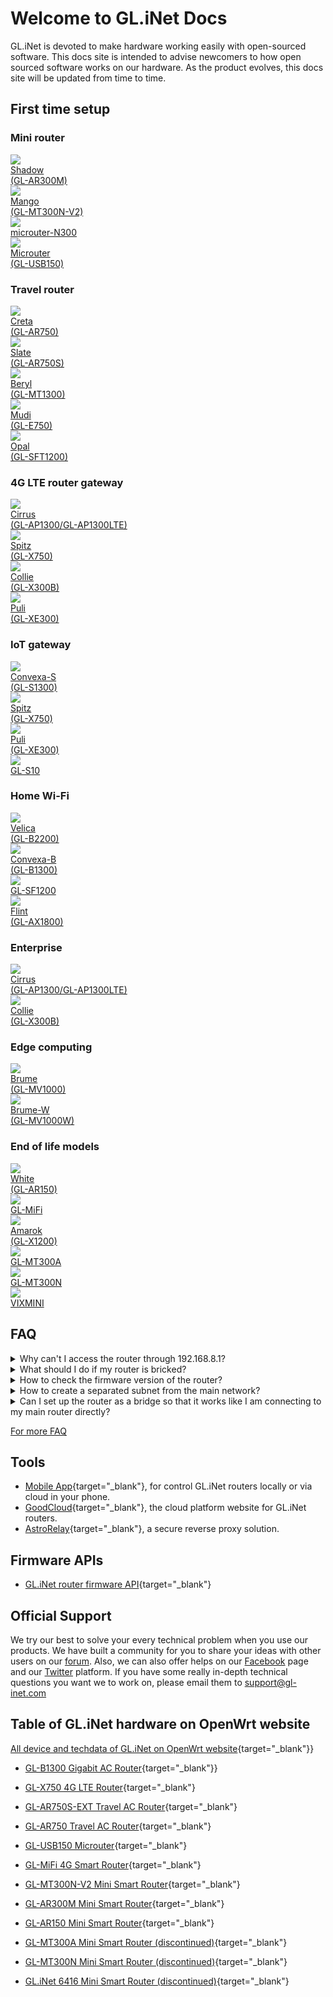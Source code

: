 # Welcome to GL.iNet Docs

GL.iNet is devoted to make hardware working easily with open-sourced software. This docs site is intended to advise newcomers to how open sourced software works on our hardware. As the product evolves, this docs site will be updated from time to time.

## First time setup

### Mini router

<div class="gl-product-row">
  <div class="gl-product-row-box">
    <div class="gl-product-card">
      <a href="setup/mini_router/first_time_setup/">
        <img src="https://static.gl-inet.com/www/images/products/general/product-list/product-list_ar300m.jpg" >
        <div class="gl-product-model">Shadow</div>
        <div class="gl-product-model">(GL-AR300M)</div>
      </a>
    </div>
    <div class="gl-product-card">
      <a href="setup/mini_router/first_time_setup/">
        <img src="https://static.gl-inet.com/www/images/products/general/product-list/product-list_mt300n-v2.jpg" >
        <div class="gl-product-model">Mango</div>
        <div class="gl-product-model">(GL-MT300N-V2)</div>
      </a>
    </div>
    <div class="gl-product-card">
      <a href="setup/microuter-n300/first_time_setup/">
        <img src="https://static.gl-inet.com/www/images/products/general/product-list/product-list_microuter-n300.jpg" >
        <div class="gl-product-model">microuter-N300</div>
      </a>
    </div>
    <div class="gl-product-card">
      <a href="setup/gl-usb150/first_time_setup/">
        <img src="https://static.gl-inet.com/www/images/products/general/product-list/product-list_usb150.jpg" >
        <div class="gl-product-model">Microuter</div>
        <div class="gl-product-model">(GL-USB150)</div>
      </a>
  	</div>
  </div>
</div>

### Travel router

<div class="gl-product-row">
  <div class="gl-product-row-box">
    <div class="gl-product-card">
      <a href="setup/gl-ar750/first_time_setup/">
        <img src="https://static.gl-inet.com/www/images/products/general/product-list/product-list_ar750.jpg" >
        <div class="gl-product-model">Creta</div>
        <div class="gl-product-model">(GL-AR750)</div>
      </a>
    </div>
    <div class="gl-product-card">
      <a href="setup/gl-ar750s/first_time_setup/">
        <img src="https://static.gl-inet.com/www/images/products/general/product-list/product-list_ar750s.jpg" >
        <div class="gl-product-model">Slate</div>
        <div class="gl-product-model">(GL-AR750S)</div>
      </a>
    </div>
  	<div class="gl-product-card">
      <a href="setup/gl-mt1300/first_time_setup/">
        <img src="https://static.gl-inet.com/www/images/products/general/product-list/product-list_mt1300.jpg" >
        <div class="gl-product-model">Beryl</div>
        <div class="gl-product-model">(GL-MT1300)</div>
      </a>
    </div>
  	<div class="gl-product-card">
      <a href="setup/gl-e750/first_time_setup/">
  	    <img src="https://static.gl-inet.com/www/images/products/general/product-list/product-list_e750.jpg" >
        <div class="gl-product-model">Mudi</div>
        <div class="gl-product-model">(GL-E750)</div>
  	  </a>
  	</div>
    <div class="gl-product-card">
      <a href="setup/gl-sft1200/first_time_setup/">
  	    <img src="https://static.gl-inet.com/www/images/products/general/product-list/product-list_sft1200.jpg" >
        <div class="gl-product-model">Opal</div>
        <div class="gl-product-model">(GL-SFT1200)</div>
  	  </a>
  	</div>
  </div>
</div>

### 4G LTE router gateway

<div class="gl-product-row">
  <div class="gl-product-row-box">
    <div class="gl-product-card">
      <a href="setup/gl-ap1300/first_time_setup/">
  	    <img src="https://static.gl-inet.com/www/images/products/general/product-list/product-list_ap1300lte.jpg" >
        <div class="gl-product-model">Cirrus</div>
        <div class="gl-product-model-ap1300">(GL-AP1300/GL-AP1300LTE)</div>
  	  </a>
  	</div>
	  <div class="gl-product-card">
      <a href="setup/gl-x750/first_time_setup/">
        <img src="https://static.gl-inet.com/www/images/products/general/product-list/product-list_x750v2.jpg" >
        <div class="gl-product-model">Spitz</div>
        <div class="gl-product-model">(GL-X750)</div>
      </a>
    </div>
	  <div class="gl-product-card">
      <a href="https://static.gl-inet.com/www/images/products/gl-x300b/x300b_user-manual_20220527.pdf" target="_blank">
  	    <img src="https://static.gl-inet.com/www/images/products/general/product-list/product-list_x300b-ble.jpg" >
        <div class="gl-product-model">Collie</div>
        <div class="gl-product-model">(GL-X300B)</div>
  	  </a>
  	</div>
	  <div class="gl-product-card">
      <a href="setup/gl-xe300/first_time_setup/">
  	    <img src="https://static.gl-inet.com/www/images/products/general/product-list/product-list_xe300.jpg" >
        <div class="gl-product-model">Puli</div>
        <div class="gl-product-model">(GL-XE300)</div>
  	  </a>
  	</div>
  </div>
</div>

### IoT gateway

<div class="gl-product-row">
  <div class="gl-product-row-box">
  	<div class="gl-product-card">
      <a href="setup/gl-s1300/first_time_setup/">
  	    <img src="https://static.gl-inet.com/www/images/products/general/product-list/product-list_s1300.jpg" >
        <div class="gl-product-model">Convexa-S</div>
        <div class="gl-product-model">(GL-S1300)</div>
  	  </a>
  	</div>
	  <div class="gl-product-card">
      <a href="setup/gl-x750/first_time_setup/">
        <img src="https://static.gl-inet.com/www/images/products/general/product-list/product-list_x750v2.jpg" >
        <div class="gl-product-model">Spitz</div>
        <div class="gl-product-model">(GL-X750)</div>
      </a>
    </div>
	  <div class="gl-product-card">
      <a href="setup/gl-xe300/first_time_setup/">
  	    <img src="https://static.gl-inet.com/www/images/products/general/product-list/product-list_xe300.jpg" >
        <div class="gl-product-model">Puli</div>
        <div class="gl-product-model">(GL-XE300)</div>
  	  </a>
  	</div>
    <div class="gl-product-card">
      <a href="setup/gl-s10/first_time_setup/">
  	    <img src="https://static.gl-inet.com/www/images/products/general/product-list/product-list_s10.jpg" >
        <div class="gl-product-model">GL-S10</div>
  	  </a>
  	</div>
  </div>
</div>

### Home Wi-Fi

<div class="gl-product-row">
  <div class="gl-product-row-box">
  	<div class="gl-product-card">
      <a href="setup/gl-b2200/first_time_setup/">
  	    <img src="https://static.gl-inet.com/www/images/products/general/product-list/product-list_b2200.jpg" >
        <div class="gl-product-model">Velica</div>
        <div class="gl-product-model">(GL-B2200)</div>
  	  </a>
  	</div>
  	<div class="gl-product-card">
      <a href="setup/gl-b1300/first_time_setup/">
  	    <img src="https://static.gl-inet.com/www/images/products/general/product-list/product-list_b1300.jpg" >
        <div class="gl-product-model">Convexa-B</div>
        <div class="gl-product-model">(GL-B1300)</div>
  	  </a>
  	</div>
  	<div class="gl-product-card">
      <a href="setup/gl-sf1200/first_time_setup/">
  	    <img src="https://static.gl-inet.com/www/images/products/general/product-list/product-list_sf1200.jpg" >
        <div class="gl-product-model">GL-SF1200</div>
  	  </a>
  	</div>
    <div class="gl-product-card">
      <a href="setup/gl-ax1800/first_time_setup/">
  	    <img src="https://static.gl-inet.com/www/images/products/general/product-list/product-list_ax1800.jpg" >
        <div class="gl-product-model">Flint</div>
        <div class="gl-product-model">(GL-AX1800)</div>
  	  </a>
  	</div>
  </div>
</div>

### Enterprise

<div class="gl-product-row">
  <div class="gl-product-row-box">
    <div class="gl-product-card">
      <a href="setup/gl-ap1300/first_time_setup/">
  	    <img src="https://static.gl-inet.com/www/images/products/general/product-list/product-list_ap1300lte.jpg" >
        <div class="gl-product-model">Cirrus</div>
        <div class="gl-product-model-ap1300">(GL-AP1300/GL-AP1300LTE)</div>
  	  </a>
  	</div>
	  <div class="gl-product-card">
      <a href="https://static.gl-inet.com/www/images/products/gl-x300b/x300b_user-manual_20220527.pdf" target="_blank">
  	    <img src="https://static.gl-inet.com/www/images/products/general/product-list/product-list_x300b-ble.jpg" >
        <div class="gl-product-model">Collie</div>
        <div class="gl-product-model">(GL-X300B)</div>
  	  </a>
  	</div>
  </div>
</div>

### Edge computing

<div class="gl-product-row">
  <div class="gl-product-row-box">
  	<div class="gl-product-card">
      <a href="setup/gl-mv1000/first_time_setup/">
  	    <img src="https://static.gl-inet.com/www/images/products/general/product-list/product-list_mv1000.jpg" >
        <div class="gl-product-model">Brume</div>
        <div class="gl-product-model">(GL-MV1000)</div>
  	  </a>
  	</div>	
  	<div class="gl-product-card">
      <a href="setup/gl-mv1000w/first_time_setup/">
  	    <img src="https://static.gl-inet.com/www/images/products/general/product-list/product-list_mv1000w.jpg" >
        <div class="gl-product-model">Brume-W</div>
        <div class="gl-product-model">(GL-MV1000W)</div>
  	  </a>
  	</div>	
  </div>
</div>

### End of life models

<div class="gl-product-row">
  <div class="gl-product-row-box">
    <div class="gl-product-card">
      <a href="setup/mini_router/first_time_setup/">
        <img src="https://static.gl-inet.com/www/images/products/general/product-list/product-list_ar150.jpg" >
        <div class="gl-product-model">White</div>
        <div class="gl-product-model">(GL-AR150)</div>
      </a>
    </div>
	  <div class="gl-product-card">
      <a href="setup/gl-mifi/first_time_setup/">
        <img src="https://static.gl-inet.com/www/images/products/general/product-list/product-list_mifi.jpg" >
        <div class="gl-product-model">GL-MiFi</div>
      </a>
    </div>
	  <div class="gl-product-card">
      <a href="https://static.gl-inet.com/www/images/products/gl-x1200/GL-X1200_user-manual.pdf" target="_blank">
  	    <img src="https://static.gl-inet.com/www/images/products/products-list/product-list_x1200.jpg" >
        <div class="gl-product-model">Amarok</div>
        <div class="gl-product-model">(GL-X1200)</div>
  	  </a>
  	</div>
    <div class="gl-product-card">
      <a href="setup/mini_router/first_time_setup/">
        <img src="https://static.gl-inet.com/www/images/products/products-list/product-list_mt300a.jpg" >
        <div class="gl-product-model">GL-MT300A</div>
      </a>
    </div>
	  <div class="gl-product-card">
      <a href="setup/mini_router/first_time_setup/">
        <img src="https://static.gl-inet.com/www/images/products/general/product-list/product-list_mt300n-v2.jpg" >
        <div class="gl-product-model">GL-MT300N</div>
      </a>
    </div>
    <div class="gl-product-card">
      <a href="setup/vixmini/first_time_setup/">
        <img src="https://static.gl-inet.com/www/images/products/general/product-list/product-list_vixmini.jpg" >
        <div class="gl-product-model">VIXMINI</div>
      </a>
    </div>
  </div>
</div>

## FAQ

<details>
  <summary>Why can't I access the router through 192.168.8.1?</summary>
  <p>
    Please check <a href="setup/mini_router/first_time_setup/">setup</a> to make sure you have connected to the router properly. Then, use <b>Chrome</b> or <b>Edge</b> or <b>Firefox</b> to visit 192.168.8.1. Don't use Internet Explorer. Or try using incognito mode.
  </p>
  <p>
    If the problem still exists, <a href="troubleshooting/reset/">reset</a> the router or re-install the firmware by <a href="troubleshooting/debrick/">Uboot.</a>
  </p>
</details>

<details>
  <summary>What should I do if my router is bricked?</summary>
  <p>
    Please re-install the firmware by <a href="troubleshooting/debrick/">Uboot.</a>
  </p>
</details>

<details>
  <summary>How to check the firmware version of the router?</summary>
  <ol type="1">
    <li>Access web Admin Panel via 192.168.8.1.</li>
    <li>Click <b>Upgrade</b> and check <b>Current Version</b>
      <p>
        <img src="https://static.gl-inet.com/docs/en/3/setup/mini_router/upgrade/firmware.jpg" />
      </p>
    </li>
  </ol>
</details>

<details>
  <summary>How to create a separated subnet from the main network?</summary>
  <p>
    GL.iNet routers will create a 192.168.8.1/24 subnet by default.
  </p>
</details>

<details>
  <summary>
    Can I set up the router as a bridge so that it works like I am connecting to my main router directly?
  </summary>
  <p>
    Yes, GL.iNet routers work in router mode by default, which will create a separated subnet for you. However, you can change its network mode so that it can behave like an extender without DHCP.
  </p>
  <ol type="1">
    <li>Access the admin panel via 192.168.8.1</li>
    <li>Go to <b>MORE SETTINGS</b> -> <b>Network mode</b>.</li>
    <li>
      Change the network mode to <b>Access Point</b>, <b>Extender</b> or <b>WDS</b>.
    </li>
    <img src="https://static.gl-inet.com/docs/en/3/setup/mini_router/more_settings/network_mode.jpg">
  </ol>
</details>

[For more FAQ](troubleshooting/faq/)

## Tools

* [Mobile App](https://www.gl-inet.com/app/){target="_blank"}, for control GL.iNet routers locally or via cloud in your phone.
* [GoodCloud](https://www.goodcloud.xyz){target="_blank"}, the cloud platform website for GL.iNet routers.
* [AstroRelay](https://www.astrorelay.com){target="_blank"}, a secure reverse proxy solution.

## Firmware APIs

* [GL.iNet router firmware API](https://dev.gl-inet.com){target="_blank"}

## Official Support

We try our best to solve your every technical problem when you use our products. We have built a community for you to share your ideas with other users on our [forum](https://forum.gl-inet.com/). Also, we can also offer helps on our [Facebook](https://www.facebook.com/gl.inet.wifi/) page and our [Twitter](https://twitter.com/GLiNetWiFi) platform. If you have some really in-depth technical questions you want we to work on, please email them to [support@gl-inet.com](mailto:support@gl-inet.com)

## Table of GL.iNet hardware on OpenWrt website

[All device and techdata of GL.iNet on OpenWrt website](https://openwrt.org/toh/gl.inet/start){target="_blank"}}

* [GL-B1300 Gigabit AC Router](https://openwrt.org/toh/hwdata/gl.inet/gl.inet_gl-b1300){target="_blank"}}

* [GL-X750 4G LTE Router](https://openwrt.org/toh/hwdata/gl.inet/gl.inet_gl-x750){target="_blank"}

* [GL-AR750S-EXT Travel AC Router](https://openwrt.org/toh/gl.inet/gl-ar750s){target="_blank"}

* [GL-AR750 Travel AC Router](https://openwrt.org/toh/gl.inet/gl-ar750){target="_blank"}

* [GL-USB150 Microuter](https://openwrt.org/toh/gl.inet/gl.inet_gl-usb150){target="_blank"}

* [GL-MiFi 4G Smart Router](https://openwrt.org/toh/hwdata/gl.inet/gl-mifi){target="_blank"}

* [GL-MT300N-V2 Mini Smart Router](https://openwrt.org/toh/hwdata/gl.inet/gl.inet_gl-mt300n_v2){target="_blank"}

* [GL-AR300M Mini Smart Router](https://openwrt.org/toh/hwdata/gl.inet/gl.inet_gl-ar300m){target="_blank"}

* [GL-AR150 Mini Smart Router](https://openwrt.org/toh/hwdata/gl.inet/gl.inet_gl-ar150){target="_blank"}

* [GL-MT300A Mini Smart Router (discontinued)](https://openwrt.org/toh/hwdata/gl.inet/gl.inet_gl-mt300a){target="_blank"}

* [GL-MT300N Mini Smart Router (discontinued)](https://openwrt.org/toh/hwdata/gl.inet/gl.inet_gl-mt300n_v2){target="_blank"}

* [GL.iNet 6416 Mini Smart Router (discontinued)](https://openwrt.org/toh/hwdata/gl.inet/gl.inet_6416a){target="_blank"}

